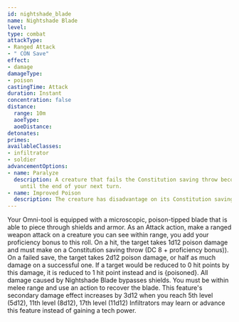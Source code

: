 ```yaml
---
id: nightshade_blade
name: Nightshade Blade
level: 
type: combat
attackType:
- Ranged Attack
- " CON Save"
effect:
- damage
damageType:
- poison
castingTime: Attack
duration: Instant
concentration: false
distance:
  range: 10m
  aoeType: 
  aoeDistance: 
detonates: 
primes: 
availableClasses:
- infiltrator
- soldier
advancementOptions:
- name: Paralyze
  description: A creature that fails the Constitution saving throw becomes {paralyzed}
    until the end of your next turn.
- name: Improved Poison
  description: The creature has disadvantage on its Constitution saving throw.
---
```

Your Omni-tool is equipped with a microscopic, poison-tipped blade that is able to piece through shields and armor. As an Attack action, make a ranged weapon attack on a creature you can see within range, you add your proficiency bonus to this roll. On a hit, the target takes 1d12 poison damage and must make on a Constitution saving throw (DC 8 + proficiency bonus)). On a failed save, the target takes 2d12 poison damage, or half as much damage on a successful one. If a target would be reduced to 0 hit points by this damage, it is reduced to 1 hit point instead and is {poisoned}. All damage caused by Nightshade Blade bypasses shields.
You must be within melee range and use an action to recover the blade.
This feature's secondary damage effect increases by 3d12 when you reach 5th level (5d12), 11th level (8d12), 17th level (11d12)
Infiltrators may learn or advance this feature instead of gaining a tech power.